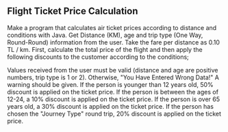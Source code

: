 ## Flight Ticket Price Calculation

Make a program that calculates air ticket prices according to distance and conditions with Java. Get Distance (KM), age and trip type (One Way, Round-Round) information from the user. Take the fare per distance as 0.10 TL / km. First, calculate the total price of the flight and then apply the following discounts to the customer according to the conditions;

Values received from the user must be valid (distance and age are positive numbers, trip type is 1 or 2). Otherwise, "You Have Entered Wrong Data!" A warning should be given.
If the person is younger than 12 years old, 50% discount is applied on the ticket price.
If the person is between the ages of 12-24, a 10% discount is applied on the ticket price.
If the person is over 65 years old, a 30% discount is applied on the ticket price.
If the person has chosen the "Journey Type" round trip, 20% discount is applied on the ticket price.